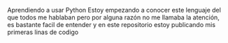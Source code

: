 Aprendiendo a usar Python
Estoy empezando a conocer este lenguaje del que todos me hablaban pero por alguna razón no me llamaba la atención, es bastante facil de entender y en este repositorio estoy publicando mis primeras linas de codigo
